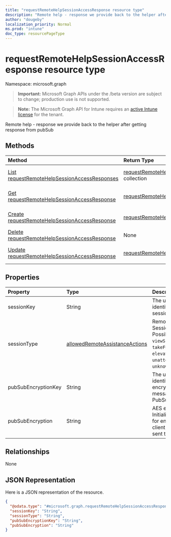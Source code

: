 ```yaml
---
title: "requestRemoteHelpSessionAccessResponse resource type"
description: "Remote help - response we provide back to the helper after getting response from pubSub"
author: "dougeby"
localization_priority: Normal
ms.prod: "intune"
doc_type: resourcePageType
---
```


# requestRemoteHelpSessionAccessResponse resource type

Namespace: microsoft.graph

> **Important:** Microsoft Graph APIs under the /beta version are subject to change; production use is not supported.

> **Note:** The Microsoft Graph API for Intune requires an [active Intune license](https://go.microsoft.com/fwlink/?linkid=839381) for the tenant.

Remote help - response we provide back to the helper after getting response from pubSub

## Methods
|Method|Return Type|Description|
|:---|:---|:---|
|[List requestRemoteHelpSessionAccessResponses](../api/intune-remoteassistance-requestremotehelpsessionaccessresponse-list.md)|[requestRemoteHelpSessionAccessResponse](../resources/intune-remoteassistance-requestremotehelpsessionaccessresponse.md) collection|List properties and relationships of the [requestRemoteHelpSessionAccessResponse](../resources/intune-remoteassistance-requestremotehelpsessionaccessresponse.md) objects.|
|[Get requestRemoteHelpSessionAccessResponse](../api/intune-remoteassistance-requestremotehelpsessionaccessresponse-get.md)|[requestRemoteHelpSessionAccessResponse](../resources/intune-remoteassistance-requestremotehelpsessionaccessresponse.md)|Read properties and relationships of the [requestRemoteHelpSessionAccessResponse](../resources/intune-remoteassistance-requestremotehelpsessionaccessresponse.md) object.|
|[Create requestRemoteHelpSessionAccessResponse](../api/intune-remoteassistance-requestremotehelpsessionaccessresponse-create.md)|[requestRemoteHelpSessionAccessResponse](../resources/intune-remoteassistance-requestremotehelpsessionaccessresponse.md)|Create a new [requestRemoteHelpSessionAccessResponse](../resources/intune-remoteassistance-requestremotehelpsessionaccessresponse.md) object.|
|[Delete requestRemoteHelpSessionAccessResponse](../api/intune-remoteassistance-requestremotehelpsessionaccessresponse-delete.md)|None|Deletes a [requestRemoteHelpSessionAccessResponse](../resources/intune-remoteassistance-requestremotehelpsessionaccessresponse.md).|
|[Update requestRemoteHelpSessionAccessResponse](../api/intune-remoteassistance-requestremotehelpsessionaccessresponse-update.md)|[requestRemoteHelpSessionAccessResponse](../resources/intune-remoteassistance-requestremotehelpsessionaccessresponse.md)|Update the properties of a [requestRemoteHelpSessionAccessResponse](../resources/intune-remoteassistance-requestremotehelpsessionaccessresponse.md) object.|

## Properties
|Property|Type|Description|
|:---|:---|:---|
|sessionKey|String|The unique identifier for a session|
|sessionType|[allowedRemoteAssistanceActions](../resources/intune-remoteassistance-allowedremoteassistanceactions.md)|Remote Help Session Type. Possible values are: `viewScreen`, `takeFullControl`, `elevation`, `unattended`, `unknownFutureValue`.|
|pubSubEncryptionKey|String|The unique identifier for encrypting client messages sent to PubSub|
|pubSubEncryption|String|AES encryption Initialization Vector for encrypting client messages sent to PubSub|

## Relationships
None

## JSON Representation
Here is a JSON representation of the resource.
<!-- {
  "blockType": "resource",
  "keyProperty": "id",
  "@odata.type": "microsoft.graph.requestRemoteHelpSessionAccessResponse"
}
-->
``` json
{
  "@odata.type": "#microsoft.graph.requestRemoteHelpSessionAccessResponse",
  "sessionKey": "String",
  "sessionType": "String",
  "pubSubEncryptionKey": "String",
  "pubSubEncryption": "String"
}
```






